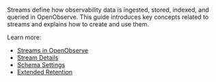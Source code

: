 Streams define how observability data is ingested, stored, indexed, and queried in OpenObserve. This guide introduces key concepts related to streams and explains how to create and use them.

Learn more: 

- [Streams in OpenObserve](streams-in-openobserve.md)
- [Stream Details](stream-details.md)
- [Schema Settings](schema-settings.md)
- [Extended Retention](extended-retention.md)